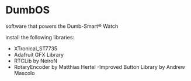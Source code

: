 # DumbOS
software that powers the Dumb-Smart® Watch

install the following libraries: 

- XTronical_ST7735
- Adafruit GFX Library
- RTCLib by NeiroN
- RotaryEncoder by Matthias Hertel
-Improved Button Library by Andrew Mascolo
